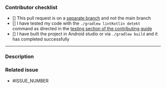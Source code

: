 <!---
Thank you for your pull request! 🚀
-->

### Contributor checklist

<!-- Please replace the empty checkboxes [] below with checked ones [x] accordingly. -->

-   [] This pull request is on a [separate branch](https://docs.github.com/en/get-started/quickstart/github-flow) and not the main branch
-   [] I have tested my code with the `./gradlew lintKotlin detekt` command as directed in the [testing section of the contributing guide](https://github.com/scribe-org/Scribe-Data/blob/main/CONTRIBUTING.md#testing)
-   [] I have built the project in Android studio or via `./gradlew build` and it has completed successfully

---

### Description

<!--
Describe briefly what your pull request proposes to change. Especially if you have more than one commit, it is helpful to give a summary of what your contribution is trying to solve.

Also, please describe shortly how you tested that your change actually works.
-->

### Related issue

<!--- Scribe-Android prefers that pull requests be related to already open issues. -->
<!--- If applicable, please link to the issue by replacing ISSUE_NUMBER with the appropriate number below. -->
<!--- Feel free to delete this section if this does not apply. -->

-   #ISSUE_NUMBER
